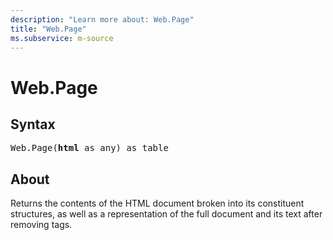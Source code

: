 ```yaml
---
description: "Learn more about: Web.Page"
title: "Web.Page"
ms.subservice: m-source
---
```

# Web.Page

## Syntax

<pre>
Web.Page(<b>html</b> as any) as table
</pre>

## About

Returns the contents of the HTML document broken into its constituent structures, as well as a representation of the full document and its text after removing tags.
